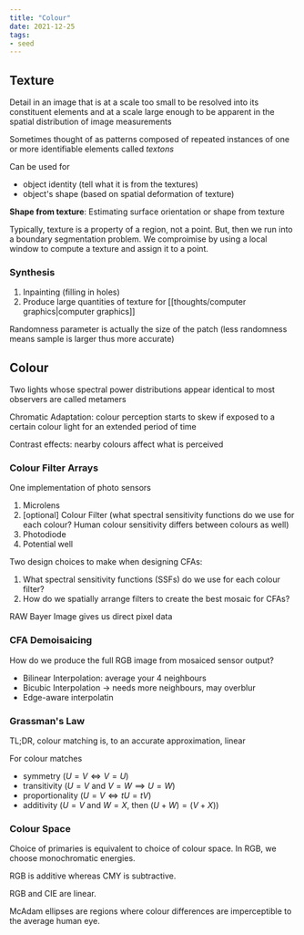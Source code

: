 ```yaml
---
title: "Colour"
date: 2021-12-25
tags:
- seed
---
```


## Texture
Detail in an image that is at a scale too small to be resolved into its constituent elements and at a scale large enough to be apparent in the spatial distribution of image measurements

Sometimes thought of as patterns composed of repeated instances of one or more identifiable elements called *textons*

Can be used for
- object identity (tell what it is from the textures)
- object's shape (based on spatial deformation of texture)

**Shape from texture**: Estimating surface orientation or shape from texture

Typically, texture is a property of a region, not a point. But, then we run into a boundary segmentation problem. We comproimise by using a local window to compute a texture and assign it to a point.

### Synthesis
1. Inpainting (filling in holes)
2. Produce large quantities of texture for [[thoughts/computer graphics|computer graphics]]

Randomness parameter is actually the size of the patch (less randomness means sample is larger thus more accurate)

## Colour
Two lights whose spectral power distributions appear identical to most observers are called metamers

Chromatic Adaptation: colour perception starts to skew if exposed to a certain colour light for an extended period of time

Contrast effects: nearby colours affect what is perceived

### Colour Filter Arrays
One implementation of photo sensors 
1. Microlens
2. [optional] Colour Filter (what spectral sensitivity functions do we use for each colour? Human colour sensitivity differs between colours as well)
3. Photodiode
4. Potential well

Two design choices to make when designing CFAs:
1. What spectral sensitivity functions (SSFs) do we use for each colour filter?
2. How do we spatially arrange filters to create the best mosaic for CFAs?

RAW Bayer Image gives us direct pixel data

### CFA Demoisaicing
How do we produce the full RGB image from mosaiced sensor output?

- Bilinear Interpolation: average your 4 neighbours
- Bicubic Interpolation -> needs more neighbours, may overblur
- Edge-aware interpolatin 

### Grassman's Law
TL;DR, colour matching is, to an accurate approximation, linear

For colour matches
- symmetry ($U = V \iff V = U$)
- transitivity ($U = V$ and $V = W \implies U = W$)
- proportionality ($U = V \iff tU = tV$)
- additivity ($U=V$ and $W=X$, then $(U+W)=(V+X)$)

### Colour Space
Choice of primaries is equivalent to choice of colour space. In RGB, we choose monochromatic energies.

RGB is additive whereas CMY is subtractive.

RGB and CIE are linear.

McAdam ellipses are regions where colour differences are imperceptible to the average human eye.
